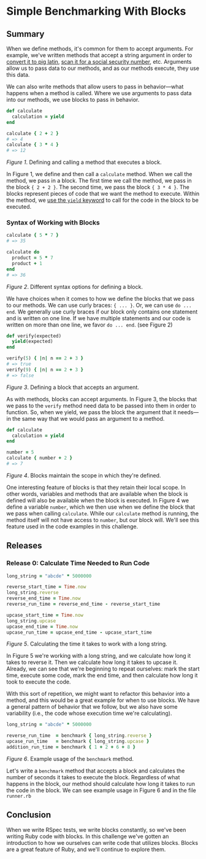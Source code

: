 # Simple Benchmarking With Blocks

## Summary
When we define methods, it's common for them to accept arguments. For example, we've written methods that accept a string argument in order to [convert it to pig latin][pig latin challenge], [scan it for a social security number][regular expressions challenge], etc. Arguments allow us to pass data to our methods, and as our methods execute, they use this data.  

We can also write methods that allow users to pass in behavior—what happens when a method is called.  Where we use arguments to pass data into our methods, we use blocks to pass in behavior.

```ruby
def calculate
  calculation = yield
end

calculate { 2 + 2 }
# => 4
calculate { 3 * 4 }
# => 12
```
*Figure 1*.  Defining and calling a method that executes a block.

In Figure 1, we define and then call a `calculate` method.  When we call the method, we pass in a block.  The first time we call the method, we pass in the block `{ 2 + 2 }`.  The second time, we pass the block `{ 3 * 4 }`.  The blocks represent pieces of code that we want the method to execute.  Within the method, we [use the `yield` keyword][yield explanation] to call for the code in the block to be executed.


### Syntax of Working with Blocks
```ruby
calculate { 5 * 7 }
# => 35

calculate do
  product = 5 * 7
  product + 1
end
# => 36
```
*Figure 2*.  Different syntax options for defining a block.

We have choices when it comes to how we define the blocks that we pass to our methods.  We can use curly braces:  `{ ... }`.  Or, we can use `do ... end`.  We generally use curly braces if our block only contains one statement and is written on one line.  If we have multiple statements and our code is written on more than one line, we favor `do ... end`. (see Figure 2)

```ruby
def verify(expected)
  yield(expected)
end

verify(5) { |n| n == 2 + 3 }
# => true
verify(9) { |n| n == 2 + 3 }
# => false
```
*Figure 3*.  Defining a block that accepts an argument.

As with methods, blocks can accept arguments.  In Figure 3, the blocks that we pass to the `verify` method need data to be passed into them in order to function.  So, when we yield, we pass the block the argument that it needs—in the same way that we would pass an argument to a method.

```ruby
def calculate
  calculation = yield
end

number = 5
calculate { number + 2 }
# => 7
```
*Figure 4*.  Blocks maintain the scope in which they're defined.

One interesting feature of blocks is that they retain their local scope.  In other words, variables and methods that are available when the block is defined will also be available when the block is executed.  In Figure 4 we define a variable `number`, which we then use when we define the block that we pass when calling `calculate`.  While our `calculate` method is running, the method itself will not have access to `number`, but our block will.  We'll see this feature used in the code examples in this challenge.

## Releases
### Release 0:  Calculate Time Needed to Run Code
```ruby
long_string = "abcde" * 5000000

reverse_start_time = Time.now
long_string.reverse
reverse_end_time = Time.now
reverse_run_time = reverse_end_time - reverse_start_time

upcase_start_time = Time.now
long_string.upcase
upcase_end_time = Time.now
upcase_run_time = upcase_end_time - upcase_start_time
```
*Figure 5*. Calculating the time it takes to work with a long string.

In Figure 5 we're working with a long string, and we calculate how long it takes to reverse it.  Then we calculate how long it takes to upcase it.  Already, we can see that we're beginning to repeat ourselves:  mark the start time, execute some code, mark the end time, and then calculate how long it took to execute the code.

With this sort of repetition, we might want to refactor this behavior into a method, and this would be a great example for when to use blocks. We have a general pattern of behavior that we follow, but we also have some variability (i.e., the code whose execution time we're calculating).

```ruby
long_string = "abcde" * 5000000

reverse_run_time  = benchmark { long_string.reverse }
upcase_run_time   = benchmark { long_string.upcase }
addition_run_time = benchmark { 1 + 2 + 6 + 8 }
```
*Figure 6*. Example usage of the `benchmark` method.

Let's write a `benchmark` method that accepts a block and calculates the number of seconds it takes to execute the block. Regardless of what happens in the block, our method should calculate how long it takes to run the code in the block.  We can see example usage in Figure 6 and in the file `runner.rb`

## Conclusion
When we write RSpec tests, we write blocks constantly, so we've been writing Ruby code with blocks.  In this challenge we've gotten an introduction to how we ourselves can write code that utilizes blocks.  Blocks are a great feature of Ruby, and we'll continue to explore them.


[pig latin challenge]: ../../../pig-latin-challenge
[regular expressions challenge]: ../../../ruby-drill-regular-expressions-challenge
[yield explanation]: http://stackoverflow.com/questions/3066703/blocks-and-yields-in-ruby
